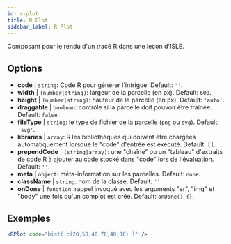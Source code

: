```yaml
---
id: r-plot
title: R Plot
sidebar_label: R Plot
---
```


Composant pour le rendu d'un tracé R dans une leçon d'ISLE.

## Options

* __code__ | `string`: Code R pour générer l'intrigue. Default: `''`.
* __width__ | `(number|string)`: largeur de la parcelle (en px). Default: `600`.
* __height__ | `(number|string)`: hauteur de la parcelle (en px). Default: `'auto'`.
* __draggable__ | `boolean`: contrôle si la parcelle doit pouvoir être traînée. Default: `false`.
* __fileType__ | `string`: le type de fichier de la parcelle (`png` ou `svg`). Default: `'svg'`.
* __libraries__ | `array`: R les bibliothèques qui doivent être chargées automatiquement lorsque le "code" d'entrée est exécuté. Default: `[]`.
* __prependCode__ | `(string|array)`: une "chaîne" ou un "tableau" d'extraits de code R à ajouter au code stocké dans "code" lors de l'évaluation. Default: `''`.
* __meta__ | `object`: méta-information sur les parcelles. Default: `none`.
* __className__ | `string`: nom de la classe. Default: `''`.
* __onDone__ | `function`: rappel invoqué avec les arguments "er", "img" et "body" une fois qu'un complot est créé. Default: `onDone() {}`.


## Exemples

```jsx live
<RPlot code="hist( c(20,50,40,70,40,30) )" />
```

